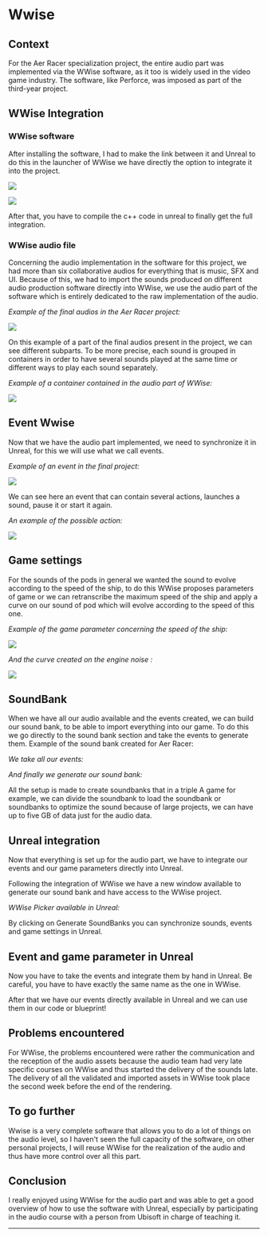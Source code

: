 # Wwise
## Context
For the Aer Racer specialization project, the entire audio part was implemented via the WWise software, as it too is widely used in the video game industry. The software, like Perforce, was imposed as part of the third-year project.

## WWise Integration
### WWise software
After installing the software, I had to make the link between it and Unreal to do this in the launcher of WWise we have directly the option to integrate it into the project.

[![](http://FlorianRossignol.github.io/Images/Perforce/wwise_launcher_unreal.png)](http://FlorianRossignol.github.io/Images/Perforce/wwise_launcher_unreal.png)

![](http://FlorianRossignol.github.io/Images/Perforce/wwise_integration.png)

After that, you have to compile the c++ code in unreal to finally get the full integration.

### WWise audio file

Concerning the audio implementation in the software for this project, we had more than six collaborative audios for everything that is music, SFX and UI. Because of this, we had to import the sounds produced on different audio production software directly into WWise, we use the audio part of the software which is entirely dedicated to the raw implementation of the audio.

*Example of the final audios in the Aer Racer project:*

![](http://FlorianRossignol.github.io/Images/wwise/WWise_audio.png)

On this example of a part of the final audios present in the project, we can see different subparts. To be more precise, each sound is grouped in containers in order to have several sounds played at the same time or different ways to play each sound separately.

*Example of a container contained in the audio part of WWise:*

![](https://FlorianRossignol.github.io/Images/wwise/wwise_audio_containers.png)

## Event Wwise

Now that we have the audio part implemented, we need to synchronize it in Unreal, for this we will use what we call events.

*Example of an event in the final project:*

![](http://FlorianRossignol.github.io/Images/wwise/event_wwise.png)

We can see here an event that can contain several actions, launches a sound, pause it or start it again.

*An example of the possible action:*

![](https://FlorianRossignol.github.io/Images/wwise/wwise_event_action.png)

## Game settings
For the sounds of the pods in general we wanted the sound to evolve according to the speed of the ship, to do this WWise proposes parameters of game or we can retranscribe the maximum speed of the ship and apply a curve on our sound of pod which will evolve according to the speed of this one.

*Example of the game parameter concerning the speed of the ship:*

![](http://FlorianRossignol.github.io/Images/wwise/Game_parameters_wwise.png)

*And the curve created on the engine noise :*

![](http://FlorianRossignol.github.io/Images/wwise/wwise_courbe.png)

## SoundBank
When we have all our audio available and the events created, we can build our sound bank, to be able to import everything into our game. To do this we go directly to the sound bank section and take the events to generate them.
Example of the sound bank created for Aer Racer:


*We take all our events:*



*And finally we generate our sound bank:*




All the setup is made to create soundbanks that in a triple A game for example, we can divide the soundbank to load the soundbank or soundbanks to optimize the sound because of large projects, we can have up to five GB of data just for the audio data.

## Unreal integration
Now that everything is set up for the audio part, we have to integrate our events and our game parameters directly into Unreal.

Following the integration of WWise we have a new window available to generate our sound bank and have access to the WWise project.

*WWise Picker available in Unreal:*

By clicking on Generate SoundBanks you can synchronize sounds, events and game settings in Unreal.

## Event and game parameter in Unreal
Now you have to take the events and integrate them by hand in Unreal. Be careful, you have to have exactly the same name as the one in WWise.

After that we have our events directly available in Unreal and we can use them in our code or blueprint!

## Problems encountered
For WWise, the problems encountered were rather the communication and the reception of the audio assets because the audio team had very late specific courses on WWise and thus started the delivery of the sounds late. The delivery of all the validated and imported assets in WWise took place the second week before the end of the rendering.

## To go further

Wwise is a very complete software that allows you to do a lot of things on the audio level, so I haven't seen the full capacity of the software, on other personal projects, I will reuse WWise for the realization of the audio and thus have more control over all this part.

## Conclusion
I really enjoyed using WWise for the audio part and was able to get a good overview of how to use the software with Unreal, especially by participating in the audio course with a person from Ubisoft in charge of teaching it.

------------



